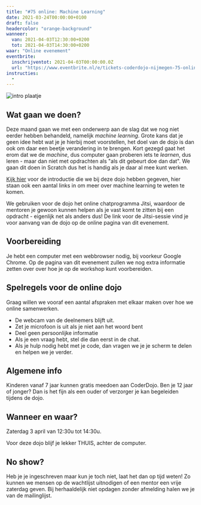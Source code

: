 ```yaml
---
title: "#75 online: Machine Learning"
date: 2021-03-24T00:00:00+0100
draft: false
headercolor: "orange-background"
wanneer: 
  van: 2021-04-03T12:30:00+0200
  tot: 2021-04-03T14:30:00+0200
waar: "Online evenement"
eventbrite:
  inschrijventot: 2021-04-03T00:00:00.0Z
  url: "https://www.eventbrite.nl/e/tickets-coderdojo-nijmegen-75-online-machine-learning-147981694231"
instructies:
  - 
---
```


![intro plaatje](https://img.evbuc.com/https%3A%2F%2Fcdn.evbuc.com%2Fimages%2F130083039%2F187233351803%2F1%2Foriginal.20210324-123804?w=480&auto=format%2Ccompress&q=75&sharp=10&rect=0%2C50%2C1600%2C800&s=cb122e594750ee44081b28c9fa9065a1)




## Wat gaan we doen?


Deze maand gaan we met een onderwerp aan de slag dat we nog niet eerder hebben behandeld, namelijk <em>machine learning</em>. Grote kans dat je geen idee hebt wat je je hierbij moet voorstellen, het doel van de dojo is dan ook om daar een beetje verandering in te brengen. Kort gezegd gaat het erom dat we de <em>machine</em>, dus computer gaan proberen iets te <em>learnen</em>, dus leren - maar dan niet met opdrachten als "als dit gebeurt doe dan dat". We gaan dit doen in Scratch dus het is handig als je daar al mee kunt werken.

[Kijk hier](CD75-ML.pdf) voor de introductie die we bij deze dojo hebben gegeven, hier staan ook een aantal links in om meer over machine learning te weten te komen. 

<!--more-->



We gebruiken voor de dojo het online chatprogramma Jitsi, waardoor de mentoren je gewoon kunnen helpen als je vast komt te zitten bij een opdracht - eigenlijk net als anders dus! De link voor de Jitsi-sessie vind je voor aanvang van de dojo op de online pagina van dit evenement.

## Voorbereiding


Je hebt een computer met een webbrowser nodig, bij voorkeur Google Chrome. Op de pagina van dit evenement zullen we nog extra informatie zetten over over hoe je op de workshop kunt voorbereiden.

## Spelregels voor de online dojo


Graag willen we vooraf een aantal afspraken met elkaar maken over hoe we online samenwerken.

 - De webcam van de deelnemers blijft uit.
 - Zet je microfoon is uit als je niet aan het woord bent
 - Deel geen persoonlijke informatie
 - Als je een vraag hebt, stel die dan eerst in de chat.
 - Als je hulp nodig hebt met je code, dan vragen we je je scherm te delen en helpen we je verder.

## Algemene info


Kinderen vanaf 7 jaar kunnen gratis meedoen aan CoderDojo. Ben je 12 jaar of jonger? Dan is het fijn als een ouder of verzorger je kan begeleiden tijdens de dojo.

## Wanneer en waar?


Zaterdag 3 april van 12:30u tot 14:30u.


Voor deze dojo blijf je lekker THUIS, achter de computer.

## No show?


Heb je je ingeschreven maar kun je toch niet, laat het dan op tijd weten! Zo kunnen we mensen op de wachtlijst uitnodigen of een mentor een vrije zaterdag geven. Bij herhaaldelijk niet opdagen zonder afmelding halen we je van de mailinglijst.

